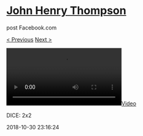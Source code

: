 # [John Henry Thompson](../README.md)
post Facebook.com

[< Previous](2018-11-01-1.md) [Next >](2018-10-30-2.md)

[![](../media/2018-10-30/DICE-2x2.mp4)](../README.md)

DICE: 2x2

2018-10-30 23:16:24